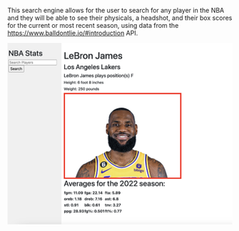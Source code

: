 This search engine allows for the user to search for any player in the NBA and they will be able to see their physicals, a headshot, and their box scores for the current or most recent season, using data from the https://www.balldontlie.io/#introduction API. 

![Alt text](./assets/exampleImage.png)
